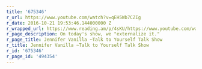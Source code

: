 ```yaml
---
title: '675346'
r_url: https://www.youtube.com/watch?v=qEH5Wb7CZIg
r_date: 2016-10-21 19:53:46.144000000 Z
r_wrapped_url: https://www.reading.am/p/4sKU/https://www.youtube.com/watch?v=qEH5Wb7CZIg
r_page_description: On today's show, we "externalize it."
r_page_title: Jennifer Vanilla ~Talk to Yourself Talk Show
r_title: Jennifer Vanilla ~Talk to Yourself Talk Show
r_id: '675346'
r_page_id: '494354'
---
```


